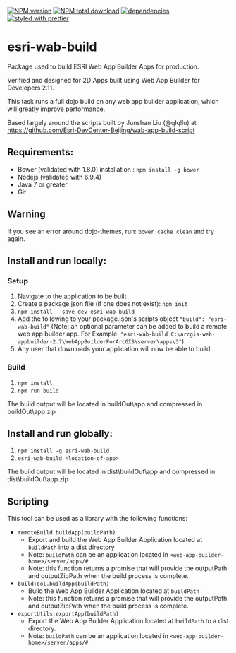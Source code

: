 [![NPM version](https://img.shields.io/npm/v/esri-wab-build.svg)](https://www.npmjs.com/package/esri-wab-build) [![NPM total download](https://img.shields.io/npm/dt/esri-wab-build.svg)](https://www.npmjs.com/package/esri-wab-build) [![dependencies](https://david-dm.org/gbochenek/esri-wab-build.svg)](https://david-dm.org/gbochenek/esri-wab-build) [![styled with prettier](https://img.shields.io/badge/styled_with-prettier-ff69b4.svg)](https://github.com/prettier/prettier)

# esri-wab-build
Package used to build ESRI Web App Builder Apps for production.

Verified and designed for 2D Apps built using Web App Builder for Developers 2.11.

This task runs a full dojo build on any web app builder application, which will greatly improve performance.

Based largely around the scripts built by Junshan Liu (@qlqllu) at https://github.com/Esri-DevCenter-Beijing/wab-app-build-script

## Requirements:
* Bower (validated with 1.8.0)
  installation : `npm install -g bower`
* Nodejs (validated with 6.9.4)
* Java 7 or greater
* Git

## Warning
If you see an error around dojo-themes, run: ```bower cache clean``` and try again.

## Install and run locally:

### Setup
1. Navigate to the application to be built
2. Create a package.json file (if one does not exist): ```npm init```
3. ```npm install --save-dev esri-wab-build```
4. Add the following to your package.json's scripts object ```"build": "esri-wab-build"``` (Note: an optional parameter can be added to build a remote web app builder app.  For Example:  ```"esri-wab-build C:\arcgis-web-appbuilder-2.7\WebAppBuilderForArcGIS\server\apps\3"```)
5. Any user that downloads your application will now be able to build:

### Build
1. ```npm install```
2. ```npm run build```

The build output will be located in buildOut\app and compressed in buildOut\app.zip

## Install  and run globally:
1. ```npm install -g esri-wab-build```
2. ```esri-wab-build <location-of-app>```

The build output will be located in dist\buildOut\app and compressed in dist\buildOut\app.zip

## Scripting
This tool can be used as a library with the following functions:

* ```remoteBuild.buildApp(buildPath)```
  * Export and build the Web App Builder Application located at ```buildPath``` into a dist directory
  * Note: ```buildPath``` can be an application located in ```<web-app-builder-home>/server/apps/#```
  * Note: this function returns a promise that will provide the outputPath and outputZipPath when the build process is complete.
* ```buildTool.buildApp(buildPath)```
  *  Build the Web App Builder Application located at ```buildPath```
  * Note: this function returns a promise that will provide the outputPath and outputZipPath when the build process is complete.
* ```exportUtils.exportApp(buildPath)```
  * Export the Web App Builder Application located at ```buildPath``` to a dist directory.
  * Note: ```buildPath``` can be an application located in ```<web-app-builder-home>/server/apps/#```

